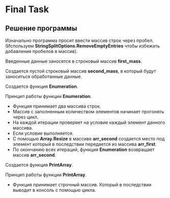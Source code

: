 # Final Task 

## Решение программы

Изначально программа просит ввести массив строк через пробел. (Используем **StringSplitOptions.RemoveEmptyEntries** чтобы избежать добавления пробелов в массив).

Введенные данные заносятся в строковый массив **first_mass**.

Создается пустой строковый массив **second_mass**, в который будут заноситься обработанные данные.

Создается функция **Enumeration**.

Принцип работы функции **Enumeration**.
     
  -  Функция принимает два массива строк. 
  -  Массив с заполненным количеством элементов начинает прогонять через цикл. 
  -  На каждой итерации проверяет на условие каждый элемент данного массива.
  -  Если условие выполняется. 
  -  С помощью **Array.Resize** в массиве **arr_second** создается место под элемент который в последствии передается из массива **arr_first**.
  - По окончанию всех итераций, функция **Enumeration** возвращает массив **arr_second**.

Создается функция **PrintArray**.

Принцип работы функции **PrintArray**.

  - Функция принимает строчный массив. Который в последствии выводит в консоль с помощью цикла.
